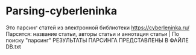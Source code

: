 # Parsing-cyberleninka
Это парсинг статей из электронной библиотеки https://cyberleninka.ru/
Парсятся: название статьи, авторы статьи и аннотация статьи | По поиску "парсинг"
РЕЗУЛЬТАТЫ ПАРСИНГА ПРЕДСТАВЛЕНЫ В ФАЙЛЕ DB.txt
